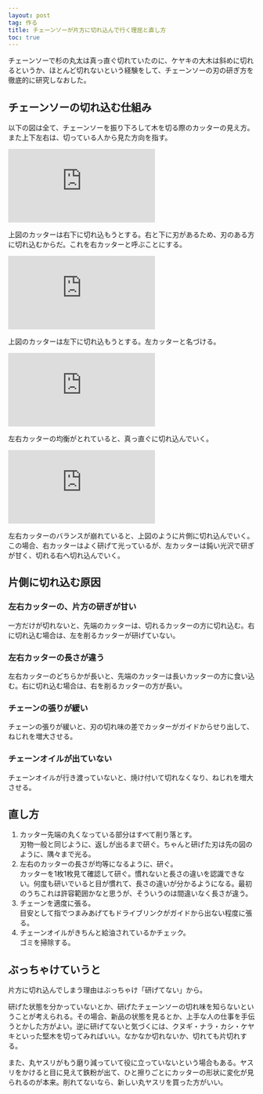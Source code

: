 ```yaml
---
layout: post
tag: 作る
title: チェーンソーが片方に切れ込んで行く理屈と直し方
toc: true
---
```

チェーンソーで杉の丸太は真っ直ぐ切れていたのに、ケヤキの大木は斜めに切れるというか、ほとんど切れないという経験をして、チェーンソーの刃の研ぎ方を徹底的に研究しなおした。

## チェーンソーの切れ込む仕組み

以下の図は全て、チェーンソーを振り下ろして木を切る際のカッターの見え方。また上下左右は、切っている人から見た方向を指す。

![](https://kobapan.com/p/i.php?/galleries/make/chain-saw_01-sm.jpg)

上図のカッターは右下に切れ込もうとする。右と下に刃があるため、刃のある方に切れ込むからだ。これを右カッターと呼ぶことにする。

![](https://kobapan.com/p/i.php?/galleries/make/chain-saw_02-sm.jpg)

上図のカッターは左下に切れ込もうとする。左カッターと名づける。

![](https://kobapan.com/p/i.php?/galleries/make/chain-saw_03-sm.jpg)

左右カッターの均衡がとれていると、真っ直ぐに切れ込んでいく。

![](https://kobapan.com/p/i.php?/galleries/make/chain-saw_04-sm.jpg)

左右カッターのバランスが崩れていると、上図のように片側に切れ込んでいく。この場合、右カッターはよく研げて光っているが、左カッターは鈍い光沢で研ぎが甘く、切れる右へ切れ込んでいく。

## 片側に切れ込む原因

### 左右カッターの、片方の研ぎが甘い  
 一方だけが切れないと、先端のカッターは、切れるカッターの方に切れ込む。右に切れ込む場合は、左を削るカッターが研げていない。

### 左右カッターの長さが違う  
 左右カッターのどちらかが長いと、先端のカッターは長いカッターの方に食い込む。右に切れ込む場合は、右を削るカッターの方が長い。

### チェーンの張りが緩い  
 チェーンの張りが緩いと、刃の切れ味の差でカッターがガイドからせり出して、ねじれを増大させる。

### チェーンオイルが出ていない  
 チェーンオイルが行き渡っていないと、焼け付いて切れなくなり、ねじれを増大させる。

## 直し方

1. カッター先端の丸くなっている部分はすべて削り落とす。  
 刃物一般と同じように、返しが出るまで研ぐ。ちゃんと研げた刃は先の図のように、隅々まで光る。
2. 左右のカッターの長さが均等になるように、研ぐ。  
 カッターを1枚1枚見て確認して研ぐ。慣れないと長さの違いを認識できない。何度も研いでいると目が慣れて、長さの違いが分かるようになる。最初のうちこれは許容範囲かなと思うが、そういうのは間違いなく長さが違う。
3. チェーンを適度に張る。  
 目安として指でつまみあげてもドライブリンクがガイドから出ない程度に張る。
4. チェーンオイルがきちんと給油されているかチェック。  
 ゴミを掃除する。

## ぶっちゃけていうと

片方に切れ込んでしまう理由はぶっちゃけ「研げてない」から。

研げた状態を分かっていないとか、研げたチェーンソーの切れ味を知らないということが考えられる。その場合、新品の状態を見るとか、上手な人の仕事を手伝うとかした方がよい。逆に研げてないと気づくには、クヌギ・ナラ・カシ・ケヤキといった堅木を切ってみればいい。なかなか切れないか、切れても片切れする。

また、丸ヤスリがもう磨り減っていて役に立っていないという場合もある。ヤスリをかけると目に見えて鉄粉が出て、ひと擦りごとにカッターの形状に変化が見られるのが本来。削れてないなら、新しい丸ヤスリを買った方がいい。
